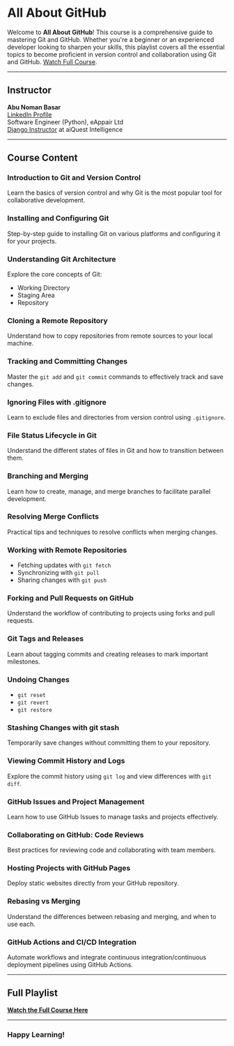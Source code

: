 # All About GitHub

Welcome to **All About GitHub**! This course is a comprehensive guide to mastering Git and GitHub. Whether you're a beginner or an experienced developer looking to sharpen your skills, this playlist covers all the essential topics to become proficient in version control and collaboration using Git and GitHub. [Watch Full Course](https://www.youtube.com/playlist?list=PLKdU0fuY4OFcK__Q5tjqZY5mSx_u7ghUx).

---

## Instructor

**Abu Noman Basar**  
[LinkedIn Profile](https://www.linkedin.com/in/anbasar/)  
Software Engineer (Python), eAppair Ltd  
[Django Instructor](https://aiquest.org/courses/become-a-django-developer/) at aiQuest Intelligence

---

## Course Content

### Introduction to Git and Version Control
Learn the basics of version control and why Git is the most popular tool for collaborative development.

### Installing and Configuring Git
Step-by-step guide to installing Git on various platforms and configuring it for your projects.

### Understanding Git Architecture
Explore the core concepts of Git:
- Working Directory
- Staging Area
- Repository

### Cloning a Remote Repository
Understand how to copy repositories from remote sources to your local machine.

### Tracking and Committing Changes
Master the `git add` and `git commit` commands to effectively track and save changes.

### Ignoring Files with .gitignore
Learn to exclude files and directories from version control using `.gitignore`.

### File Status Lifecycle in Git
Understand the different states of files in Git and how to transition between them.

### Branching and Merging
Learn how to create, manage, and merge branches to facilitate parallel development.

### Resolving Merge Conflicts
Practical tips and techniques to resolve conflicts when merging changes.

### Working with Remote Repositories
- Fetching updates with `git fetch`
- Synchronizing with `git pull`
- Sharing changes with `git push`

### Forking and Pull Requests on GitHub
Understand the workflow of contributing to projects using forks and pull requests.

### Git Tags and Releases
Learn about tagging commits and creating releases to mark important milestones.

### Undoing Changes
- `git reset`
- `git revert`
- `git restore`

### Stashing Changes with git stash
Temporarily save changes without committing them to your repository.

### Viewing Commit History and Logs
Explore the commit history using `git log` and view differences with `git diff`.

### GitHub Issues and Project Management
Learn how to use GitHub Issues to manage tasks and projects effectively.

### Collaborating on GitHub: Code Reviews
Best practices for reviewing code and collaborating with team members.

### Hosting Projects with GitHub Pages
Deploy static websites directly from your GitHub repository.

### Rebasing vs Merging
Understand the differences between rebasing and merging, and when to use each.

### GitHub Actions and CI/CD Integration
Automate workflows and integrate continuous integration/continuous deployment pipelines using GitHub Actions.

---

## Full Playlist
**[Watch the Full Course Here](https://www.youtube.com/playlist?list=PLKdU0fuY4OFcK__Q5tjqZY5mSx_u7ghUx)**

---

### Happy Learning!

